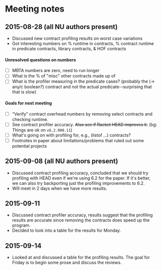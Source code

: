Meeting notes
=============

2015-08-28 (all NU authors present)
-----------------------------------
  * Discussed new contract profiling results on worst case variations
  * Got interesting numbers on % runtime in contracts, % contract runtime
    in predicate contracts, library contracts, & HOF contracts

####  Unresolved questions on numbers
  * [ ] MBTA numbers are zero, need to run longer
  * [ ] What is the % of "misc" other contracts made up of
  * [ ] What is the profiler measuring in the predicate cases?
        (probably the (-> any/c boolean?) contract and not the
         actual predicate--surprising that that is slow)

####  Goals for next meeting
  * [ ] "Verify" contract overhead numbers by removing select contracts and
        checking runtime.
  * [ ] See contract profiler accuracy.
      ~~Also see if Racket HEAD improves it.~~ (bg: Things are ok on `v6.2.900.11`)
  * [ ] What's going on with profiling for, e.g., (listof ...) contracts?
  * [ ] Footnotes in paper about limitations/problems that ruled out some
        potential projects

2015-09-08 (all NU authors present)
-----------------------------------
  * Discussed contract profiling accuracy, concluded that we should try
    profiling with HEAD even if we're using 6.2 for the paper. If it's
    better, we can also try backporting just the profiling improvements to 6.2.
  * Will meet in 2 days when we have more results.

2015-09-11
----------
  * Discussed contract profiler accuracy, results suggest that the
    profiling results are accurate since removing the contracts does speed
    up the program.
  * Decided to look into a table for the results for Monday.

2015-09-14
----------
  * Looked at and discussed a table for the profiling results. The goal for
    Friday is to begin some prose and discuss the reviews.
